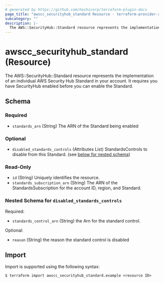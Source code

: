 ```yaml
---
# generated by https://github.com/hashicorp/terraform-plugin-docs
page_title: "awscc_securityhub_standard Resource - terraform-provider-awscc"
subcategory: ""
description: |-
  The AWS::SecurityHub::Standard resource represents the implementation of an individual AWS Security Hub Standard in your account. It requires you have SecurityHub enabled before you can enable the Standard.
---
```


# awscc_securityhub_standard (Resource)

The AWS::SecurityHub::Standard resource represents the implementation of an individual AWS Security Hub Standard in your account. It requires you have SecurityHub enabled before you can enable the Standard.



<!-- schema generated by tfplugindocs -->
## Schema

### Required

- `standards_arn` (String) The ARN of the Standard being enabled

### Optional

- `disabled_standards_controls` (Attributes List) StandardsControls to disable from this Standard. (see [below for nested schema](#nestedatt--disabled_standards_controls))

### Read-Only

- `id` (String) Uniquely identifies the resource.
- `standards_subscription_arn` (String) The ARN of the StandardsSubscription for the account ID, region, and Standard.

<a id="nestedatt--disabled_standards_controls"></a>
### Nested Schema for `disabled_standards_controls`

Required:

- `standards_control_arn` (String) the Arn for the standard control.

Optional:

- `reason` (String) the reason the standard control is disabled

## Import

Import is supported using the following syntax:

```shell
$ terraform import awscc_securityhub_standard.example <resource ID>
```
